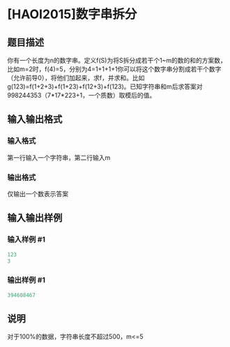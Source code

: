 # [HAOI2015]数字串拆分

## 题目描述

你有一个长度为n的数字串。定义f(S)为将S拆分成若干个1~m的数的和的方案数，比如m=2时，f(4)=5，分别为4=1+1+1+1你可以将这个数字串分割成若干个数字（允许前导0），将他们加起来，求f，并求和。比如g(123)=f(1+2+3)+f(1+23)+f(12+3)+f(123)。已知字符串和m后求答案对998244353（7\*17\*223+1，一个质数）取模后的值。

## 输入输出格式

### 输入格式

第一行输入一个字符串，第二行输入m

### 输出格式

仅输出一个数表示答案

## 输入输出样例

### 输入样例 #1

```cpp
123
3
```


### 输出样例 #1

```cpp
394608467
```


## 说明

对于100%的数据，字符串长度不超过500，m<=5

